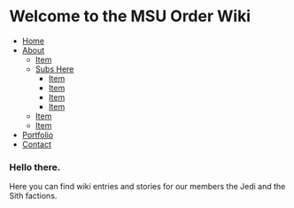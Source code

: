 <html>
<head>
<link rel="stylesheet" href="/TheOrderMSU/blob/gh-pages/order.css">
</head>

<h1> Welcome to the MSU Order Wiki </h1>

<div class="nav">
<ul class="dropmenu">
  <li><a href="#">Home</a></li>
  <li class="dir"><a href="#">About</a><ul>
    <li><a href="#">Item</a></li>
    <li class="dir"><a href="#">Subs Here</a><ul>
      <li><a href="#">Item</a></li>
      <li><a href="#">Item</a></li>
      <li><a href="#">Item</a></li>
      <li><a href="#">Item</a></li>
    </ul></li>
    <li><a href="#">Item</a></li>
    <li><a href="#">Item</a></li>
  </ul></li>
  <li><a href="#">Portfolio</a></li>
  <li><a href="#">Contact</a></li>
</ul>
</div>

<h3> Hello there. </h3>
<p>Here you can find wiki entries and stories for our members the Jedi and the Sith factions.</p>


</html>

